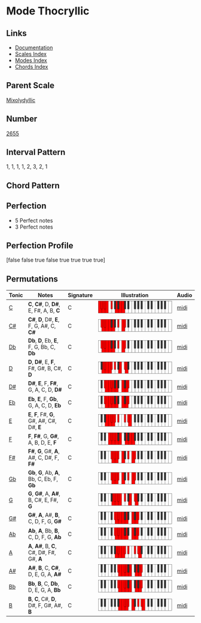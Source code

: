 # Mode Thocryllic

## Links

- [Documentation](README.md)
- [Scales Index](Scales.md)
- [Modes Index](Modes.md)
- [Chords Index](Chords.md)

## Parent Scale

[Mixolydyllic](ScaleMixolydyllic.md)

## Number

[2655](https://ianring.com/musictheory/scales/2655)

## Interval Pattern

1, 1, 1, 1, 2, 3, 2, 1

## Chord Pattern



## Perfection

- 5 Perfect notes
- 3 Perfect notes

## Perfection Profile

[false false true false true true true true]

## Permutations

| Tonic | Notes | Signature | Illustration | Audio |
|-------|-------|-----------|--------------|-------|
| [C](ModeCNaturalThocryllic.md) | **C**, **C#**, D, **D#**, E, F#, A, B, **C** | C | ![CNaturalThocryllic](ModeCNaturalThocryllic.png) | [midi](https://github.com/edipermadi/music/blob/main/docs/ModeCNaturalThocryllic.mid?raw=true) |
| [C#](ModeCSharpThocryllic.md) | **C#**, **D**, D#, **E**, F, G, A#, C, **C#** | C | ![CSharpThocryllic](ModeCSharpThocryllic.png) | [midi](https://github.com/edipermadi/music/blob/main/docs/ModeCSharpThocryllic.mid?raw=true) |
| [Db](ModeDFlatThocryllic.md) | **Db**, **D**, Eb, **E**, F, G, Bb, C, **Db** | C | ![DFlatThocryllic](ModeDFlatThocryllic.png) | [midi](https://github.com/edipermadi/music/blob/main/docs/ModeDFlatThocryllic.mid?raw=true) |
| [D](ModeDNaturalThocryllic.md) | **D**, **D#**, E, **F**, F#, G#, B, C#, **D** | C | ![DNaturalThocryllic](ModeDNaturalThocryllic.png) | [midi](https://github.com/edipermadi/music/blob/main/docs/ModeDNaturalThocryllic.mid?raw=true) |
| [D#](ModeDSharpThocryllic.md) | **D#**, **E**, F, **F#**, G, A, C, D, **D#** | C | ![DSharpThocryllic](ModeDSharpThocryllic.png) | [midi](https://github.com/edipermadi/music/blob/main/docs/ModeDSharpThocryllic.mid?raw=true) |
| [Eb](ModeEFlatThocryllic.md) | **Eb**, **E**, F, **Gb**, G, A, C, D, **Eb** | C | ![EFlatThocryllic](ModeEFlatThocryllic.png) | [midi](https://github.com/edipermadi/music/blob/main/docs/ModeEFlatThocryllic.mid?raw=true) |
| [E](ModeENaturalThocryllic.md) | **E**, **F**, F#, **G**, G#, A#, C#, D#, **E** | C | ![ENaturalThocryllic](ModeENaturalThocryllic.png) | [midi](https://github.com/edipermadi/music/blob/main/docs/ModeENaturalThocryllic.mid?raw=true) |
| [F](ModeFNaturalThocryllic.md) | **F**, **F#**, G, **G#**, A, B, D, E, **F** | C | ![FNaturalThocryllic](ModeFNaturalThocryllic.png) | [midi](https://github.com/edipermadi/music/blob/main/docs/ModeFNaturalThocryllic.mid?raw=true) |
| [F#](ModeFSharpThocryllic.md) | **F#**, **G**, G#, **A**, A#, C, D#, F, **F#** | C | ![FSharpThocryllic](ModeFSharpThocryllic.png) | [midi](https://github.com/edipermadi/music/blob/main/docs/ModeFSharpThocryllic.mid?raw=true) |
| [Gb](ModeGFlatThocryllic.md) | **Gb**, **G**, Ab, **A**, Bb, C, Eb, F, **Gb** | C | ![GFlatThocryllic](ModeGFlatThocryllic.png) | [midi](https://github.com/edipermadi/music/blob/main/docs/ModeGFlatThocryllic.mid?raw=true) |
| [G](ModeGNaturalThocryllic.md) | **G**, **G#**, A, **A#**, B, C#, E, F#, **G** | C | ![GNaturalThocryllic](ModeGNaturalThocryllic.png) | [midi](https://github.com/edipermadi/music/blob/main/docs/ModeGNaturalThocryllic.mid?raw=true) |
| [G#](ModeGSharpThocryllic.md) | **G#**, **A**, A#, **B**, C, D, F, G, **G#** | C | ![GSharpThocryllic](ModeGSharpThocryllic.png) | [midi](https://github.com/edipermadi/music/blob/main/docs/ModeGSharpThocryllic.mid?raw=true) |
| [Ab](ModeAFlatThocryllic.md) | **Ab**, **A**, Bb, **B**, C, D, F, G, **Ab** | C | ![AFlatThocryllic](ModeAFlatThocryllic.png) | [midi](https://github.com/edipermadi/music/blob/main/docs/ModeAFlatThocryllic.mid?raw=true) |
| [A](ModeANaturalThocryllic.md) | **A**, **A#**, B, **C**, C#, D#, F#, G#, **A** | C | ![ANaturalThocryllic](ModeANaturalThocryllic.png) | [midi](https://github.com/edipermadi/music/blob/main/docs/ModeANaturalThocryllic.mid?raw=true) |
| [A#](ModeASharpThocryllic.md) | **A#**, **B**, C, **C#**, D, E, G, A, **A#** | C | ![ASharpThocryllic](ModeASharpThocryllic.png) | [midi](https://github.com/edipermadi/music/blob/main/docs/ModeASharpThocryllic.mid?raw=true) |
| [Bb](ModeBFlatThocryllic.md) | **Bb**, **B**, C, **Db**, D, E, G, A, **Bb** | C | ![BFlatThocryllic](ModeBFlatThocryllic.png) | [midi](https://github.com/edipermadi/music/blob/main/docs/ModeBFlatThocryllic.mid?raw=true) |
| [B](ModeBNaturalThocryllic.md) | **B**, **C**, C#, **D**, D#, F, G#, A#, **B** | C | ![BNaturalThocryllic](ModeBNaturalThocryllic.png) | [midi](https://github.com/edipermadi/music/blob/main/docs/ModeBNaturalThocryllic.mid?raw=true) |
